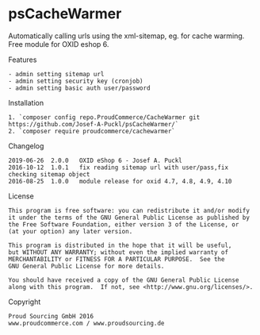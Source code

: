 psCacheWarmer
============

Automatically calling urls using the xml-sitemap, eg. for cache warming.
Free module for OXID eshop 6.  

Features

	- admin setting sitemap url
	- admin setting security key (cronjob)
	- admin setting basic auth user/password

Installation

	1. `composer config repo.ProudCommerce/CacheWarmer git https://github.com/Josef-A-Puckl/psCacheWarmer/`
	2. `composer require proudcommerce/cachewarmer`


Changelog

	2019-06-26	2.0.0	OXID eShop 6 - Josef A. Puckl
    2016-10-12	1.0.1	fix reading sitemap url with user/pass,fix checking sitemap object
	2016-08-25	1.0.0	module release for oxid 4.7, 4.8, 4.9, 4.10

License

    This program is free software: you can redistribute it and/or modify
    it under the terms of the GNU General Public License as published by
    the Free Software Foundation, either version 3 of the License, or
    (at your option) any later version.

    This program is distributed in the hope that it will be useful,
    but WITHOUT ANY WARRANTY; without even the implied warranty of
    MERCHANTABILITY or FITNESS FOR A PARTICULAR PURPOSE.  See the
    GNU General Public License for more details.

    You should have received a copy of the GNU General Public License
    along with this program.  If not, see <http://www.gnu.org/licenses/>.
    

Copyright

	Proud Sourcing GmbH 2016
	www.proudcommerce.com / www.proudsourcing.de
